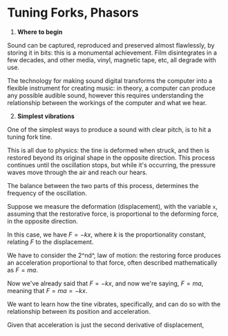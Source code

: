 # Tuning Forks, Phasors

1. **Where to begin**

Sound can be captured, reproduced and preserved almost flawlessly, by storing it in bits: this is a monumental achievement. Film disintegrates in a few decades, and other media, vinyl, magnetic tape, etc, all degrade with use.

The technology for making sound digital transforms the computer into a flexible instrument for creating music: in theory, a computer can produce any possible audible sound, however this requires understanding the relationship between the workings of the computer and what we hear.

2. **Simplest vibrations**

One of the simplest ways to produce a sound with clear pitch, is to hit a tuning fork tine.

This is all due to physics: the tine is deformed when struck, and then is restored beyond its original shape in the opposite direction. This process continues until the oscillation stops, but while it's occurring, the pressure waves move through the air and reach our hears.

The balance between the two parts of this process, determines the frequency of the oscillation.

Suppose we measure the deformation (displacement), with the variable `x`, assuming that the restorative force, is proportional to the deforming force, in the opposite direction.

In this case, we have $F = -kx$, where $k$ is the proportionality constant, relating $F$ to the displacement.

We have to consider the 2^nd^, law of motion: the restoring force produces an acceleration proportional to that force, often described mathematically as $F = ma$.

Now we've already said that $F=-kx$, and now we're saying, $F = ma$, meaning that $F = ma = -kx$.

We want to learn how the tine vibrates, specifically, and can do so with the relationship between its position and acceleration.

Given that acceleration is just the second derivative of displacement,





